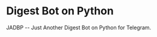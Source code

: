 Digest Bot on Python
====================

JADBP -- Just Another Digest Bot on Python for Telegram.
